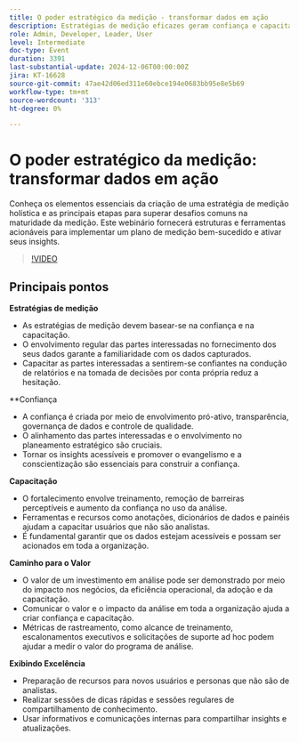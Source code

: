 ```yaml
---
title: O poder estratégico da medição - transformar dados em ação
description: Estratégias de medição eficazes geram confiança e capacitação ao envolver as partes interessadas, garantir a familiaridade dos dados e promover a confiança na tomada de decisões, enquanto a confiança é estabelecida por meio da transparência, da governança de dados e do alinhamento das partes interessadas, e a capacitação é obtida por meio de treinamento, ferramentas acessíveis e dados acionáveis, tudo contribuindo para demonstrar o valor da análise por meio do impacto nos negócios e da eficiência operacional.
role: Admin, Developer, Leader, User
level: Intermediate
doc-type: Event
duration: 3391
last-substantial-update: 2024-12-06T00:00:00Z
jira: KT-16628
source-git-commit: 47ae42d06ed311e60ebce194e0683bb95e8e5b69
workflow-type: tm+mt
source-wordcount: '313'
ht-degree: 0%

---
```



# O poder estratégico da medição: transformar dados em ação

Conheça os elementos essenciais da criação de uma estratégia de medição holística e as principais etapas para superar desafios comuns na maturidade da medição. Este webinário fornecerá estruturas e ferramentas acionáveis para implementar um plano de medição bem-sucedido e ativar seus insights.

>[!VIDEO](https://video.tv.adobe.com/v/3440935/?learn=on&enablevpops)

## Principais pontos

**Estratégias de medição**

* As estratégias de medição devem basear-se na confiança e na capacitação.
* O envolvimento regular das partes interessadas no fornecimento dos seus dados garante a familiaridade com os dados capturados.
* Capacitar as partes interessadas a sentirem-se confiantes na condução de relatórios e na tomada de decisões por conta própria reduz a hesitação.

**Confiança

* A confiança é criada por meio de envolvimento pró-ativo, transparência, governança de dados e controle de qualidade.
* O alinhamento das partes interessadas e o envolvimento no planeamento estratégico são cruciais.
* Tornar os insights acessíveis e promover o evangelismo e a conscientização são essenciais para construir a confiança.

**Capacitação**

* O fortalecimento envolve treinamento, remoção de barreiras perceptíveis e aumento da confiança no uso da análise.
* Ferramentas e recursos como anotações, dicionários de dados e painéis ajudam a capacitar usuários que não são analistas.
* É fundamental garantir que os dados estejam acessíveis e possam ser acionados em toda a organização.

**Caminho para o Valor**

* O valor de um investimento em análise pode ser demonstrado por meio do impacto nos negócios, da eficiência operacional, da adoção e da capacitação.
* Comunicar o valor e o impacto da análise em toda a organização ajuda a criar confiança e capacitação.
* Métricas de rastreamento, como alcance de treinamento, escalonamentos executivos e solicitações de suporte ad hoc podem ajudar a medir o valor do programa de análise.

**Exibindo Excelência**

* Preparação de recursos para novos usuários e personas que não são de analistas.
* Realizar sessões de dicas rápidas e sessões regulares de compartilhamento de conhecimento.
* Usar informativos e comunicações internas para compartilhar insights e atualizações.

